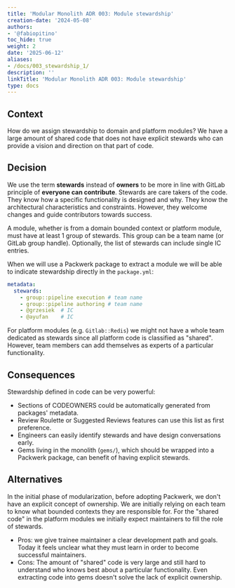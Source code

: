 ```yaml
---
title: 'Modular Monolith ADR 003: Module stewardship'
creation-date: '2024-05-08'
authors:
- '@fabiopitino'
toc_hide: true
weight: 2
date: '2025-06-12'
aliases:
- /docs/003_stewardship_1/
description: ''
linkTitle: 'Modular Monolith ADR 003: Module stewardship'
type: docs
---
```


## Context

How do we assign stewardship to domain and platform modules? We have a large amount of shared code
that does not have explicit stewards who can provide a vision and direction on that part of code.

## Decision

We use the term **stewards** instead of **owners** to be more in line with GitLab principle of
**everyone can contribute**. Stewards are care takers of the code. They know how a specific
functionality is designed and why. They know the architectural characteristics and constraints.
However, they welcome changes and guide contributors towards success.

A module, whether is from a domain bounded context or platform module, must have at least 1 group of stewards.
This group can be a team name (or GitLab group handle). Optionally, the list of stewards can include
single IC entries.

When we will use a Packwerk package to extract a module we will be able to indicate stewardship directly
in the `package.yml`:

```yaml
metadata:
  stewards:
    - group::pipeline execution # team name
    - group::pipeline authoring # team name
    - @grzesiek  # IC
    - @ayufan    # IC
```

For platform modules (e.g. `Gitlab::Redis`) we might not have a whole team dedicated as stewards since
all platform code is classified as "shared". However, team members can add themselves as experts of a
particular functionality.

## Consequences

Stewardship defined in code can be very powerful:

- Sections of CODEOWNERS could be automatically generated from packages' metadata.
- Review Roulette or Suggested Reviews features can use this list as first preference.
- Engineers can easily identify stewards and have design conversations early.
- Gems living in the monolith (`gems/`), which should be wrapped into a Packwerk package,
  can benefit of having explicit stewards.

## Alternatives

In the initial phase of modularization, before adopting Packwerk, we don't have an explicit concept
of ownership. We are initially relying on each team to know what bounded contexts they are responsible
for. For the "shared code" in the platform modules we initially expect maintainers to fill the role of
stewards.

- Pros: we give trainee maintainer a clear development path and goals. Today it feels unclear what they must
  learn in order to become successful maintainers.
- Cons: The amount of "shared" code is very large and still hard to understand who knows best about
  a particular functionality. Even extracting code into gems doesn't solve the lack of explicit ownership.
